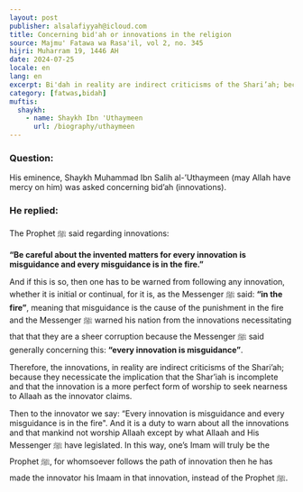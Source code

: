 ```yaml
---
layout: post
publisher: alsalafiyyah@icloud.com
title: Concerning bid'ah or innovations in the religion
source: Majmu' Fatawa wa Rasa'il, vol 2, no. 345
hijri: Muharram 19, 1446 AH
date: 2024-07-25
locale: en
lang: en
excerpt: Bi'dah in reality are indirect criticisms of the Shari’ah; because they necessicate the implication that the Shar’iah is incomplete and that the innovation is a more perfect form of worship to seek nearness to Allaah as the innovator claims.
category: [fatwas,bidah]
muftis:
  shaykh: 
    - name: Shaykh Ibn 'Uthaymeen
      url: /biography/uthaymeen
---
```


### Question: 
His eminence, Shaykh Muhammad Ibn Salih al-’Uthaymeen (may Allah have mercy on him) was asked concerning bid’ah (innovations).

### He replied: 
The Prophet ﷺ said regarding innovations: 

**“Be careful about the invented matters for every innovation is misguidance and every misguidance is in the fire.”**

And if this is so, then one has to be warned from following any innovation, whether it is initial or continual, for it is, as the Messenger ﷺ said: **“in the fire”**, meaning that misguidance is the cause of the punishment in the fire and the Messenger ﷺ warned his nation from the innovations necessitating that that they are a sheer corruption because the Messenger ﷺ said generally concerning this: **“every innovation is misguidance”**.

Therefore, the innovations, in reality are indirect criticisms of the Shari’ah; because they necessicate the implication that the Shar’iah is incomplete and that the innovation is a more perfect form of worship to seek nearness to Allaah as the innovator claims.

Then to the innovator we say: “Every innovation is misguidance and every misguidance is in the fire". And it is a duty to warn about all the innovations and that mankind not worship Allaah except by what Allaah and His Messenger ﷺ have legislated. In this way, one’s Imam will truly be the Prophet ﷺ, for whomsoever follows the path of innovation then he has made the innovator his Imaam in that innovation, instead of the Prophet ﷺ.

